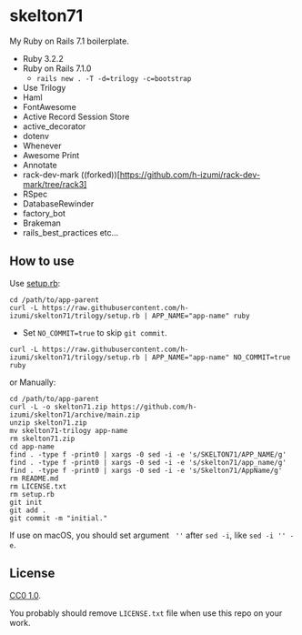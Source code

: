 # skelton71

My Ruby on Rails 7.1 boilerplate.

* Ruby 3.2.2
* Ruby on Rails 7.1.0
  * `rails new . -T -d=trilogy -c=bootstrap`
* Use Trilogy
* Haml
* FontAwesome
* Active Record Session Store
* active_decorator
* dotenv
* Whenever
* Awesome Print
* Annotate
* rack-dev-mark ((forked))[https://github.com/h-izumi/rack-dev-mark/tree/rack3]
* RSpec
* DatabaseRewinder
* factory_bot
* Brakeman
* rails_best_practices
etc...

## How to use

Use [setup.rb](https://raw.githubusercontent.com/h-izumi/skelton71/main/setup.rb):

```shell
cd /path/to/app-parent
curl -L https://raw.githubusercontent.com/h-izumi/skelton71/trilogy/setup.rb | APP_NAME="app-name" ruby
```

* Set `NO_COMMIT=true` to skip `git commit`.

```shell
curl -L https://raw.githubusercontent.com/h-izumi/skelton71/trilogy/setup.rb | APP_NAME="app-name" NO_COMMIT=true ruby
```

or Manually:

```shell
cd /path/to/app-parent
curl -L -o skelton71.zip https://github.com/h-izumi/skelton71/archive/main.zip
unzip skelton71.zip
mv skelton71-trilogy app-name
rm skelton71.zip
cd app-name
find . -type f -print0 | xargs -0 sed -i -e 's/SKELTON71/APP_NAME/g'
find . -type f -print0 | xargs -0 sed -i -e 's/skelton71/app_name/g'
find . -type f -print0 | xargs -0 sed -i -e 's/Skelton71/AppName/g'
rm README.md
rm LICENSE.txt
rm setup.rb
git init
git add .
git commit -m "initial."
```

If use on macOS, you should set argument ` ''` after `sed -i`, like `sed -i '' -e`.

## License

[CC0 1.0](https://creativecommons.org/publicdomain/zero/1.0/deed).

You probably should remove `LICENSE.txt` file when use this repo on your work.

